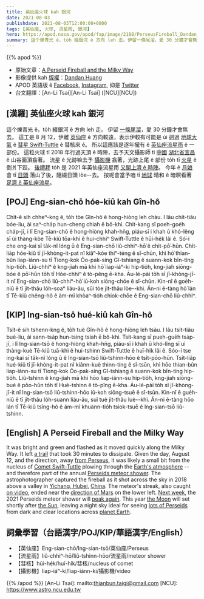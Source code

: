 ```yaml
---
title: 英仙座火球 kah 銀河
date: 2021-08-03
publishdate: 2021-08-03T12:00:00+0800
tags: [英仙座, 火球, 流星雨, 銀河]
hero: https://apod.nasa.gov/apod/fap/image/2108/PerseusFireball_Dandan_960.jpg
summary: 這个爍青光 ê，to̍h 綴銀河 ê 方向 leh 走。伊留一條尾溜，愛 30 分鐘才會無去。
---
```


{{% apod %}}

- 原始文章：[A Perseid Fireball and the Milky Way](https://apod.nasa.gov/apod/ap210803.html)
- 影像提供 kah [版權][copyright]：[Dandan Huang](mailto:1599005@gmail.com)
- APOD 英語版 ê [Facebook](https://www.facebook.com/AstronomyPictureOfTheDay), [Instagram](https://www.instagram.com/astronomypicturesdaily/), 抑是 [Twitter](http://twitter.com/apod/)
- 台文翻譯：[An-Li Tsai][An-Li Tsai] ([NCU][NCU])

## [漢羅] 英仙座火球 kah 銀河
這个爍青光 ê，to̍h 綴銀河 ê 方向 leh 走。
伊留 [一條尾溜][a trail]，愛 30 分鐘才會無去。
這工是 8 月 12，伊離 [英仙座][from Perseus] ê 方向較遠，表示伊較有可能是 ùi 迵過 [地球大氣][Earth's atmosphere] ê [彗星 Swift-Tuttle][Comet Swift-Tuttle] ê 彗核來 ê。
所以這應該是逐年攏有 ê [英仙座流星雨][Perseids meteor shower] ê 一部份。
這粒火球 tī 2018 年行過天頂 ê 時陣，去予天文攝影師 tī [中國][China] [湖北省宜昌][Yichang, Hubei] ê 山谷面頂翕著。
流星 ê 光跡嘛去予 [攝影機][on video] 翕著，光跡上尾 ê 部份 to̍h tī [火星][direction of Mars] ê 倒爿下跤。
[後禮拜][Next week] to̍h 是 2021 年英仙座流星雨 [又閣上濟 ê 時陣][peak again]。
今年 ê [月娘][the Moon t] 會 tī [日頭][the Sun] 落山了後，隨綴日頭 lòe--去。
按呢會當予咱 tī [地球][planet Earth] 晴和 ê 暗暝看著 [足濟 ê 英仙座流星][lots of Perseids]。

## [POJ] Eng-sian-chō hóe-kiû kah Gîn-hô
Chi̍t-ê sih chheⁿ-kng ê, to̍h tòe Gîn-hô ê hong-hiòng leh chàu.
I lâu chi̍t-tiâu bóe-liu, ài saⁿ-cha̍p hun-cheng chiah ē bô-khì.
Chit-kang sī poeh-goe̍h cha̍p-jī, i lî Eng-sian-chō ê hong-hiòng khah-hn̄g, piáu-sī i khah ū khó-lêng sī ùi thàng-kòe Tē-kiû tōa-khì ê hui-chhiⁿ Swift-Tuttle ê hūi-he̍k lâi ê.
Só͘-í che eng-kai sī ta̍k-nî lóng ū ê Eng-sian-chō liû-chhiⁿ-hō͘ ê chi̍t-pō͘-hūn.
Chi̍t-lia̍p hóe-kiû tī jī-khòng-it-pat nî kiâⁿ-kòe thiⁿ-téng ê sî-chūn, khì hō͘ thian-bûn liap-iánn-su tī Tiong-kok Ôo-pak-síng Gî-tshiang ê suann-kok bīn-tíng hip-tio̍h.
Liû-chhiⁿ ê kng-jiah mā khì hō͘ liap-iáⁿ-ki hip-tio̍h, kng-jiah siōng-bóe ê pō͘-hūn to̍h tī Hóe-chhiⁿ ê tò-pêng ē-kha.
Āu-lé-pài to̍h sī jī-khòng-jī-it nî Eng-sian-chō liû-chhiⁿ-hō͘ iū-koh siōng-chōe ê sî-chūn.
Kin-nî ê goe̍h-niû ē tī ji̍t-thâu lo̍h-soaⁿ liáu-āu, sûi tòe ji̍t-thâu lòe--khì.
Án-ni ē-tàng hō͘ lán tī Tē-kiû chêng-hô ê àm-mî khòaⁿ-tio̍h chiok-chōe ê Eng-sian-chō liû-chhiⁿ.

## [KIP] Ing-sian-tsō hué-kiû kah Gîn-hô
Tsi̍t-ê sih tshenn-kng ê, to̍h tuè Gîn-hô ê hong-hiòng leh tsàu.
I lâu tsi̍t-tiâu bué-liu, ài sann-tsa̍p hun-tsing tsiah ē bô-khì.
Tsit-kang sī pueh-gue̍h tsa̍p-jī, i lî Ing-sian-tsō ê hong-hiòng khah-hn̄g, piáu-sī i khah ū khó-lîng sī uì thàng-kuè Tē-kiû tuā-khì ê hui-tshinn Swift-Tuttle ê huī-hi̍k lâi ê.
Sóo-í tse ing-kai sī ta̍k-nî lóng ū ê Ing-sian-tsō liû-tshinn-hōo ê tsi̍t-pōo-hūn.
Tsi̍t-lia̍p hué-kiû tī jī-khòng-it-pat nî kiânn-kuè thinn-tíng ê sî-tsūn, khì hōo thian-bûn liap-iánn-su tī Tiong-kok Ôo-pak-síng Gî-tshiang ê suann-kok bīn-tíng hip-tio̍h.
Liû-tshinn ê kng-jiah mā khì hōo liap-iánn-su hip-tio̍h, kng-jiah siōng-bué ê pōo-hūn to̍h tī Hué-tshinn ê tò-pîng ē-kha.
Āu-lé-pài to̍h sī jī-khòng-jī-it nî Ing-sian-tsō liû-tshinn-hōo iū-koh siōng-tsuē ê sî-tsūn.
Kin-nî ê gue̍h-niû ē tī ji̍t-thâu lo̍h-suann liáu-āu, suî tuè ji̍t-thâu luè--khì.
Án-ni ē-tàng hōo lán tī Tē-kiû tsîng-hô ê àm-mî khuànn-tio̍h tsiok-tsuē ê Ing-sian-tsō liû-tshinn.

## [English] A Perseid Fireball and the Milky Way
It was bright and green and flashed as it moved quickly along the Milky Way.
It left [a trail][a trail] that took 30 minutes to dissipate.
Given the day, August 12, and the direction, away [from Perseus][from Perseus], it was likely a small bit from the nucleus of [Comet Swift-Tuttle][Comet Swift-Tuttle] plowing through the [Earth's atmosphere][Earth's atmosphere] -- and therefore part of the annual [Perseids meteor shower][Perseids meteor shower].
The astrophotographer captured the fireball as it shot across the sky in 2018 above a valley in [Yichang, Hubei][Yichang, Hubei], [China][China].
The meteor's streak, also caught [on video][on video], ended near the [direction of Mars][direction of Mars] on the lower left.
[Next week][Next week], the 2021 Perseids meteor shower will [peak again][peak again].
This year [the Moon][the Moon e] will set shortly after [the Sun][the Sun], leaving a night sky ideal for seeing [lots of Perseids][lots of Perseids] from dark and clear locations across [planet Earth][planet Earth].

## 詞彙學習（台語漢字/POJ/KIP/華語漢字/English）
- 【英仙座】Eng-sian-chō/Ing-sian-tsō/英仙座/Perseus
- 【流星雨】liû-chhiⁿ-hō͘/liû-tshinn-hōo/流星雨/meteor shower
- 【彗核】hūi-he̍k/huī-hi̍k/彗核/nucleus of comet
- 【攝影機】liap-iáⁿ-ki/liap-iánn-ki/攝影機/video

{{% /apod %}}
[An-Li Tsai]: mailto:thianbun.taigi@gmail.com
[NCU]: https://www.astro.ncu.edu.tw

[copyright]: https://apod.nasa.gov/apod/fap/lib/about_apod.html#srapply

[a trail]:https://apod.nasa.gov/apod/ap190430.html
[from Perseus]:https://apod.nasa.gov/apod/ap200810.html
[Comet Swift-Tuttle]:https://apod.nasa.gov/apod/ap960219.html
[Earth's atmosphere]:https://spaceplace.nasa.gov/atmosphere/en/
[Perseids meteor shower]:https://blogs.nasa.gov/Watch_the_Skies/2021/07/30/the-perseids-are-on-the-rise/
[Yichang, Hubei]:https://youtu.be/Gd7RAfuFRDY
[China]:https://en.wikipedia.org/wiki/China
[on video]:https://apod.nasa.gov/apod/fap/image/2108/PerseusFireball_Dandan.mp4
[direction of Mars]:https://apod.nasa.gov/apod/ap180709.html
[Next week]:https://www.nasa.gov/mediacast/jpl/whats-up-august-2021/
[peak again]:https://delavanlakesvet.com/images/uploads/general_images/smiling-cat-for-web.jpg
[the Moon e]:https://apod.nasa.gov/apod/ap210111.html
[the Moon t]:https://apod.tw/daily/20210111/
[the Sun]:https://solarsystem.nasa.gov/solar-system/sun/overview/
[lots of Perseids]:https://earthsky.org/astronomy-essentials/everything-you-need-to-know-perseid-meteor-shower/
[planet Earth]:https://apod.nasa.gov/apod/ap171204.html
